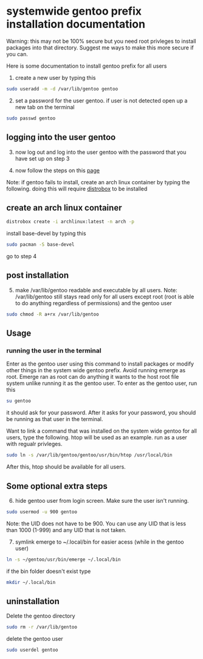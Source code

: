 # systemwide gentoo prefix installation documentation

Warning: this may not be 100% secure but you need root privleges to install packages into that directory. Suggest me ways to make this more secure if you can.

Here is some documentation to install gentoo prefix for all users

1. create a new user by typing this 

```bash
sudo useradd -m -d /var/lib/gentoo gentoo
```


2. set a password for the user gentoo. if user is not detected open up a new tab on the terminal

```bash
sudo passwd gentoo
```
## logging into the user gentoo

3. now log out and log into the user gentoo with the password that you have set up on step 3

4. now follow the steps on this [page](https://wiki.gentoo.org/wiki/Project:Prefix/Bootstrap)

Note: if gentoo fails to install, create an arch linux container by typing the following. doing this will require [distrobox](https://github.com/89luca89/distrobox) to be installed

## create an arch linux container

```bash
distrobox create -i archlinux:latest -n arch -p
```

 install base-devel by typing this
 
 ```bash
 sudo pacman -S base-devel
 ```
 
 go to step 4
 
 ## post installation
 
 5. make /var/lib/gentoo readable and executable by all users. Note: /var/lib/gentoo still stays read only for all users except root (root is able to do anything regardless of permissions) and the gentoo user
 
 ```bash
 sudo chmod -R a+rx /var/lib/gentoo
 ```

 
 ## Usage
 
 ### running the user in the terminal
 
 Enter as the gentoo user using this command to install packages or modify other things in the system wide gentoo prefix. Avoid running emerge as root. Emerge ran as root can do anything it wants to the host root file system unlike running it as the gentoo user. To enter as the gentoo user, run this
 
 ```bash
 su gentoo
 ```
 
 it should ask for your password. After it asks for your password, you should be running as that user in the terminal.
 
 Want to link a command that was installed on the system wide gentoo for all users, type the following. htop will be used as an example. run as a user with regualr privleges.

 ```bash
 sudo ln -s /var/lib/gentoo/gentoo/usr/bin/htop /usr/local/bin
 ```
 
 After this, htop should be available for all users.
 
 
 ## Some optional extra steps
 
 6. hide gentoo user from login screen. Make sure the user isn't running.
 
 ```bash
 sudo usermod -u 900 gentoo
 ```
 
 Note: the UID does not have to be 900. You can use any UID that is less than 1000 (1-999) and any UID that is not taken.
 
 7. symlink emerge to ~/.local/bin for easier acess (while in the gentoo user)

```bash
ln -s ~/gentoo/usr/bin/emerge ~/.local/bin
```

if the bin folder doesn't exist type

```bash
mkdir ~/.local/bin
```
 
 ## uninstallation
 
 Delete the gentoo directory
 
 ```bash
 sudo rm -r /var/lib/gentoo
 ```
 
 delete the gentoo user
 
 ```bash
 sudo userdel gentoo
 ```
